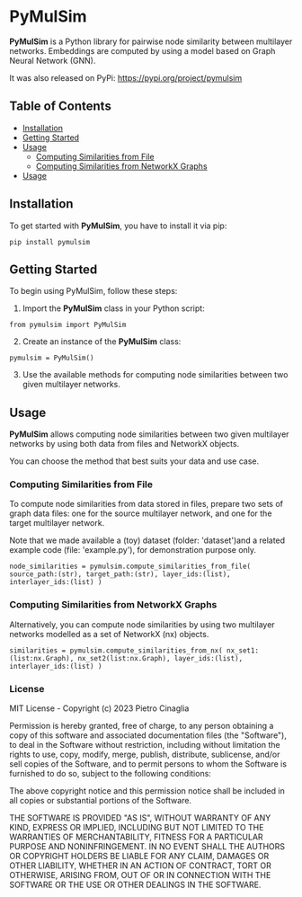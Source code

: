 # PyMulSim

**PyMulSim** is a Python library for pairwise node similarity between multilayer networks. Embeddings are computed by using a model based on Graph Neural Network (GNN).

It was also released on PyPi: https://pypi.org/project/pymulsim

## Table of Contents

- [Installation](#installation)
- [Getting Started](#getting-started)
- [Usage](#usage)
  - [Computing Similarities from File](#computing-similarities-from-file-data)
  - [Computing Similarities from NetworkX Graphs](#computing-similarities-from-networkx-graphs)
- [Usage](#usage)

## Installation <a name="installation"></a>

To get started with **PyMulSim**, you have to install it via pip:

```
pip install pymulsim
```

## Getting Started <a name="getting-started"></a>

To begin using PyMulSim, follow these steps:

1. Import the **PyMulSim** class in your Python script:

```
from pymulsim import PyMulSim
```

2. Create an instance of the **PyMulSim** class:

```
pymulsim = PyMulSim()
```

3. Use the available methods for computing node similarities between two given multilayer networks.


## Usage <a name="usage"></a>

**PyMulSim** allows computing node similarities between two given multilayer networks by using both data from files and NetworkX objects.

You can choose the method that best suits your data and use case.

### Computing Similarities from File <a name="computing-similarities-from-file-data"></a>

To compute node similarities from data stored in files, prepare two sets of graph data files: one for the source multilayer network, and one for the target multilayer network.

Note that we made available a (toy) dataset (folder: 'dataset')and a related example code (file: 'example.py'), for demonstration purpose only.

```
node_similarities = pymulsim.compute_similarities_from_file( source_path:(str), target_path:(str), layer_ids:(list), interlayer_ids:(list) )
```

### Computing Similarities from NetworkX Graphs <a name="computing-similarities-from-networkx-graphs"></a>

Alternatively, you can compute node similarities by using two multilayer networks modelled as a set of NetworkX (nx) objects.

```
similarities = pymulsim.compute_similarities_from_nx( nx_set1:(list:nx.Graph), nx_set2(list:nx.Graph), layer_ids:(list), interlayer_ids:(list) )
```

### License

MIT License - Copyright (c) 2023 Pietro Cinaglia

Permission is hereby granted, free of charge, to any person obtaining a copy
of this software and associated documentation files (the "Software"), to deal
in the Software without restriction, including without limitation the rights
to use, copy, modify, merge, publish, distribute, sublicense, and/or sell
copies of the Software, and to permit persons to whom the Software is
furnished to do so, subject to the following conditions:

The above copyright notice and this permission notice shall be included in all
copies or substantial portions of the Software.

THE SOFTWARE IS PROVIDED "AS IS", WITHOUT WARRANTY OF ANY KIND, EXPRESS OR
IMPLIED, INCLUDING BUT NOT LIMITED TO THE WARRANTIES OF MERCHANTABILITY,
FITNESS FOR A PARTICULAR PURPOSE AND NONINFRINGEMENT. IN NO EVENT SHALL THE
AUTHORS OR COPYRIGHT HOLDERS BE LIABLE FOR ANY CLAIM, DAMAGES OR OTHER
LIABILITY, WHETHER IN AN ACTION OF CONTRACT, TORT OR OTHERWISE, ARISING FROM,
OUT OF OR IN CONNECTION WITH THE SOFTWARE OR THE USE OR OTHER DEALINGS IN THE
SOFTWARE.